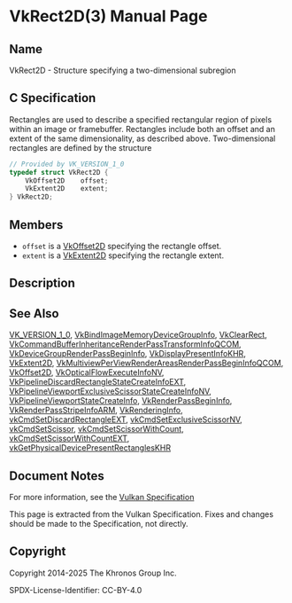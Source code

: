 # VkRect2D(3) Manual Page

## Name

VkRect2D - Structure specifying a two-dimensional subregion



## [](#_c_specification)C Specification

Rectangles are used to describe a specified rectangular region of pixels within an image or framebuffer. Rectangles include both an offset and an extent of the same dimensionality, as described above. Two-dimensional rectangles are defined by the structure

```c++
// Provided by VK_VERSION_1_0
typedef struct VkRect2D {
    VkOffset2D    offset;
    VkExtent2D    extent;
} VkRect2D;
```

## [](#_members)Members

- `offset` is a [VkOffset2D](https://registry.khronos.org/vulkan/specs/latest/man/html/VkOffset2D.html) specifying the rectangle offset.
- `extent` is a [VkExtent2D](https://registry.khronos.org/vulkan/specs/latest/man/html/VkExtent2D.html) specifying the rectangle extent.

## [](#_description)Description

## [](#_see_also)See Also

[VK\_VERSION\_1\_0](https://registry.khronos.org/vulkan/specs/latest/man/html/VK_VERSION_1_0.html), [VkBindImageMemoryDeviceGroupInfo](https://registry.khronos.org/vulkan/specs/latest/man/html/VkBindImageMemoryDeviceGroupInfo.html), [VkClearRect](https://registry.khronos.org/vulkan/specs/latest/man/html/VkClearRect.html), [VkCommandBufferInheritanceRenderPassTransformInfoQCOM](https://registry.khronos.org/vulkan/specs/latest/man/html/VkCommandBufferInheritanceRenderPassTransformInfoQCOM.html), [VkDeviceGroupRenderPassBeginInfo](https://registry.khronos.org/vulkan/specs/latest/man/html/VkDeviceGroupRenderPassBeginInfo.html), [VkDisplayPresentInfoKHR](https://registry.khronos.org/vulkan/specs/latest/man/html/VkDisplayPresentInfoKHR.html), [VkExtent2D](https://registry.khronos.org/vulkan/specs/latest/man/html/VkExtent2D.html), [VkMultiviewPerViewRenderAreasRenderPassBeginInfoQCOM](https://registry.khronos.org/vulkan/specs/latest/man/html/VkMultiviewPerViewRenderAreasRenderPassBeginInfoQCOM.html), [VkOffset2D](https://registry.khronos.org/vulkan/specs/latest/man/html/VkOffset2D.html), [VkOpticalFlowExecuteInfoNV](https://registry.khronos.org/vulkan/specs/latest/man/html/VkOpticalFlowExecuteInfoNV.html), [VkPipelineDiscardRectangleStateCreateInfoEXT](https://registry.khronos.org/vulkan/specs/latest/man/html/VkPipelineDiscardRectangleStateCreateInfoEXT.html), [VkPipelineViewportExclusiveScissorStateCreateInfoNV](https://registry.khronos.org/vulkan/specs/latest/man/html/VkPipelineViewportExclusiveScissorStateCreateInfoNV.html), [VkPipelineViewportStateCreateInfo](https://registry.khronos.org/vulkan/specs/latest/man/html/VkPipelineViewportStateCreateInfo.html), [VkRenderPassBeginInfo](https://registry.khronos.org/vulkan/specs/latest/man/html/VkRenderPassBeginInfo.html), [VkRenderPassStripeInfoARM](https://registry.khronos.org/vulkan/specs/latest/man/html/VkRenderPassStripeInfoARM.html), [VkRenderingInfo](https://registry.khronos.org/vulkan/specs/latest/man/html/VkRenderingInfo.html), [vkCmdSetDiscardRectangleEXT](https://registry.khronos.org/vulkan/specs/latest/man/html/vkCmdSetDiscardRectangleEXT.html), [vkCmdSetExclusiveScissorNV](https://registry.khronos.org/vulkan/specs/latest/man/html/vkCmdSetExclusiveScissorNV.html), [vkCmdSetScissor](https://registry.khronos.org/vulkan/specs/latest/man/html/vkCmdSetScissor.html), [vkCmdSetScissorWithCount](https://registry.khronos.org/vulkan/specs/latest/man/html/vkCmdSetScissorWithCount.html), [vkCmdSetScissorWithCountEXT](https://registry.khronos.org/vulkan/specs/latest/man/html/vkCmdSetScissorWithCountEXT.html), [vkGetPhysicalDevicePresentRectanglesKHR](https://registry.khronos.org/vulkan/specs/latest/man/html/vkGetPhysicalDevicePresentRectanglesKHR.html)

## [](#_document_notes)Document Notes

For more information, see the [Vulkan Specification](https://registry.khronos.org/vulkan/specs/latest/html/vkspec.html#VkRect2D)

This page is extracted from the Vulkan Specification. Fixes and changes should be made to the Specification, not directly.

## [](#_copyright)Copyright

Copyright 2014-2025 The Khronos Group Inc.

SPDX-License-Identifier: CC-BY-4.0